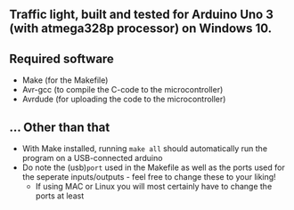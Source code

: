 ## Traffic light, built and tested for Arduino Uno 3 (with atmega328p processor) on Windows 10.
## Required software
- Make (for the Makefile)
- Avr-gcc (to compile the C-code to the microcontroller)
- Avrdude (for uploading the code to the microcontroller)
## ... Other than that
- With Make installed, running `make all` should automatically run the program on a USB-connected arduino
- Do note the (usb)`port` used in the Makefile as well as the ports used for the seperate inputs/outputs - feel free to change these to your liking!
    - If using MAC or Linux you will most certainly have to change the ports at least